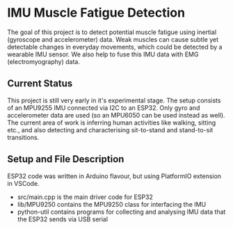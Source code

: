# IMU Muscle Fatigue Detection

The goal of this project is to detect potential muscle fatigue using inertial (gyroscope and accelerometer) data. Weak muscles can cause subtle yet detectable changes in everyday movements, which could be detected by a wearable IMU sensor. We also help to fuse this IMU data with EMG (electromyography) data.

## Current Status

This project is still very early in it's experimental stage. The setup consists of an MPU9255 IMU connected via I2C to an ESP32. Only gyro and accelerometer data are used (so an MPU6050 can be used instead as well). The current area of work is inferring human activities like walking, sitting etc., and also detecting and characterising sit-to-stand and stand-to-sit transitions.

## Setup and File Description

ESP32 code was written in Arduino flavour, but using PlatformIO extension in VSCode. 

* src/main.cpp is the main driver code for ESP32
* lib/MPU9250 contains the MPU9250 class for interfacing the IMU
* python-util contains programs for collecting and analysing IMU data that the ESP32 sends via USB serial 
